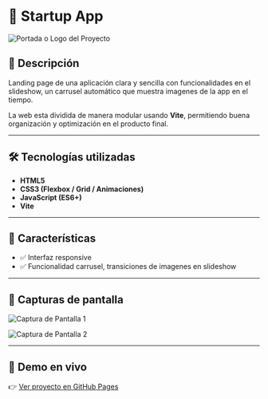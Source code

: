 # 🚀 Startup App

![Portada o Logo del Proyecto](https://via.placeholder.com/900x200.png?text=Banner+del+Proyecto)

## 📌 Descripción

Landing page de una aplicación clara y sencilla con funcionalidades en el slideshow, un carrusel automático que muestra imagenes de la app en el tiempo.

La web esta dividida de manera modular usando **Vite**, permitiendo buena organización y optimización en el producto final.

---

## 🛠️ Tecnologías utilizadas

- **HTML5**
- **CSS3 (Flexbox / Grid / Animaciones)**
- **JavaScript (ES6+)**
- **Vite**

---

## 🎯 Características

- ✅ Interfaz responsive
- ✅ Funcionalidad carrusel, transiciones de imagenes en slideshow

---

## 📸 Capturas de pantalla

![Captura de Pantalla 1](https://via.placeholder.com/600x400.png?text=Captura+1)

![Captura de Pantalla 2](https://via.placeholder.com/600x400.png?text=Captura+2)

---

## 🚀 Demo en vivo

👉 [Ver proyecto en GitHub Pages](https://tuusuario.github.io/nombre-del-proyecto/)
